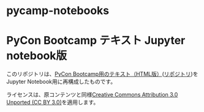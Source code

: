 # pycamp-notebooks
# PyCon Bootcamp テキスト Jupyter notebook版

このリポジトリは、[PyCon Bootcamp用のテキスト（HTML版）](https://pycamp.pycon.jp/)([リポジトリ](https://github.com/pyconjp/pycamp.pycon.jp))をJupyter Notebook用に再構成したものです。

ライセンスは、原コンテンツと同様[Creative Commons Attribution 3.0 Unported (CC BY 3.0)](https://creativecommons.org/licenses/by/3.0/)を適用します。
